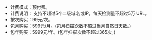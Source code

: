 - 计费模式：预付费。
- 计费说明：
 支持不超过5个二级域名或IP，每天检测量不超过5万 URL。
 - 按次购买：99元/次。
 - 包月购买：599元/月。(包月扫描次数不超过当月自然日天数。)
 - 包年购买：5999元/年。(包年扫描次数不超过365次。)